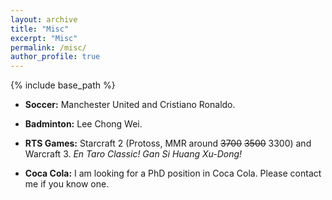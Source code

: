 ```yaml
---
layout: archive
title: "Misc"
excerpt: "Misc"
permalink: /misc/
author_profile: true
---
```

{% include base_path %}

* <b>Soccer:</b>
Manchester United and Cristiano Ronaldo.

* <b>Badminton:</b>
Lee Chong Wei.

* <b>RTS Games:</b>
Starcraft 2 (Protoss, MMR around <del>3700</del> <del>3500</del> 3300) and Warcraft 3. <i>En Taro Classic! Gan Si Huang Xu-Dong!</i>

* <b>Coca Cola:</b>
I am looking for a PhD position in Coca Cola. Please contact me if you know one.
